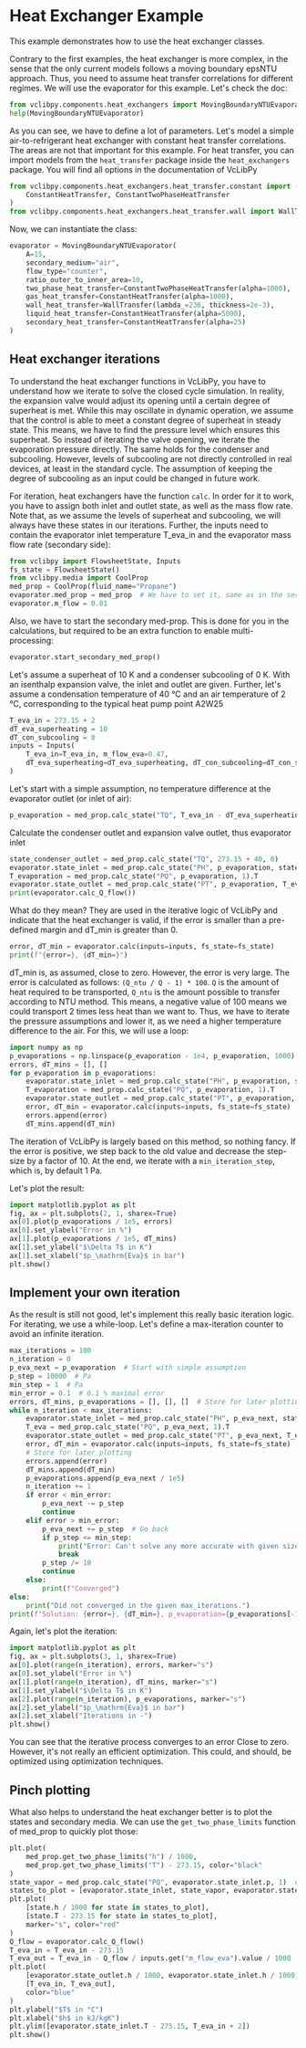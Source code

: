 
# Heat Exchanger Example
This example demonstrates how to use the heat exchanger
classes.

Contrary to the first examples, the heat exchanger is
more complex, in the sense that the only current
models follows a moving boundary epsNTU approach.
Thus, you need to assume heat transfer correlations
for different regimes.
We will use the evaporator for this example. Let's check the doc:

```python
from vclibpy.components.heat_exchangers import MovingBoundaryNTUEvaporator
help(MovingBoundaryNTUEvaporator)
```

As you can see, we have to define a lot of parameters.
Let's model a simple air-to-refrigerant heat exchanger with
constant heat transfer correlations. The areas are not that important
for this example.
For heat transfer, you can import models from the `heat_transfer` package
inside the `heat_exchangers` package.
You will find all options in the documentation of VcLibPy

```python
from vclibpy.components.heat_exchangers.heat_transfer.constant import (
    ConstantHeatTransfer, ConstantTwoPhaseHeatTransfer
)
from vclibpy.components.heat_exchangers.heat_transfer.wall import WallTransfer
```

Now, we can instantiate the class:

```python
evaporator = MovingBoundaryNTUEvaporator(
    A=15,
    secondary_medium="air",
    flow_type="counter",
    ratio_outer_to_inner_area=10,
    two_phase_heat_transfer=ConstantTwoPhaseHeatTransfer(alpha=1000),
    gas_heat_transfer=ConstantHeatTransfer(alpha=1000),
    wall_heat_transfer=WallTransfer(lambda_=236, thickness=2e-3),
    liquid_heat_transfer=ConstantHeatTransfer(alpha=5000),
    secondary_heat_transfer=ConstantHeatTransfer(alpha=25)
)
```

## Heat exchanger iterations
To understand the heat exchanger functions in VcLibPy,
you have to understand how we iterate to solve the closed
cycle simulation.
In reality, the expansion valve would
adjust its opening until a certain degree of superheat
is met. While this may oscillate in dynamic operation,
we assume that the control is able to meet a constant
degree of superheat in steady state.
This means, we have to find the pressure level which
ensures this superheat. So instead of iterating
the valve opening, we iterate the evaporation pressure
directly. The same holds for the condenser and subcooling.
However, levels of subcooling are not directly controlled in
real devices, at least in the standard cycle.
The assumption of keeping the degree of subcooling as an input
could be changed in future work.

For iteration, heat exchangers have the function `calc`.
In order for it to work, you have to assign both inlet and
outlet state, as well as the mass flow rate. Note that,
as we assume the levels of superheat and subcooling, we
will always have these states in our iterations.
Further, the inputs need to contain the evaporator inlet temperature T_eva_in and
the evaporator mass flow rate (secondary side):

```python
from vclibpy import FlowsheetState, Inputs
fs_state = FlowsheetState()
from vclibpy.media import CoolProp
med_prop = CoolProp(fluid_name="Propane")
evaporator.med_prop = med_prop  # We have to set it, same as in the second example.
evaporator.m_flow = 0.01
```

Also, we have to start the secondary med-prop. This is done for you
in the calculations, but required to be an extra function to enable multi-processing:

```python
evaporator.start_secondary_med_prop()
```

Let's assume  a superheat of 10 K and a condenser subcooling of 0 K.
With an isenthalp expansion valve, the inlet and outlet are given.
Further, let's assume a condensation temperature of 40 °C and
an air temperature of 2 °C, corresponding to the typical heat pump point A2W25

```python
T_eva_in = 273.15 + 2
dT_eva_superheating = 10
dT_con_subcooling = 0
inputs = Inputs(
    T_eva_in=T_eva_in, m_flow_eva=0.47,
    dT_eva_superheating=dT_eva_superheating, dT_con_subcooling=dT_con_subcooling
)
```

Let's start with a simple assumption, no temperature difference
at the evaporator outlet (or inlet of air):

```python
p_evaporation = med_prop.calc_state("TQ", T_eva_in - dT_eva_superheating, 1).p
```

Calculate the condenser outlet and expansion valve outlet, thus evaporator inlet

```python
state_condenser_outlet = med_prop.calc_state("TQ", 273.15 + 40, 0)
evaporator.state_inlet = med_prop.calc_state("PH", p_evaporation, state_condenser_outlet.h)
T_evaporation = med_prop.calc_state("PQ", p_evaporation, 1).T
evaporator.state_outlet = med_prop.calc_state("PT", p_evaporation, T_evaporation + dT_eva_superheating)
print(evaporator.calc_Q_flow())
```

What do they mean?
They are used in the iterative logic of VcLibPy and indicate that
the heat exchanger is valid, if the error is smaller than a pre-defined
margin and dT_min is greater than 0.

```python
error, dT_min = evaporator.calc(inputs=inputs, fs_state=fs_state)
print(f"{error=}, {dT_min=}")
```

dT_min is, as assumed, close to zero. However, the error is very large.
The error is calculated as follows: `(Q_ntu / Q - 1) * 100`.
`Q` is the amount of heat required to be transported, `Q_ntu` is
the amount possible to transfer according to NTU method.
This means, a negative value of 100 means we could transport 2 times
less heat than we want to.
Thus, we have to iterate the pressure assumptions and lower it,
as we need a higher temperature difference to the air.
For this, we will use a loop:

```python
import numpy as np
p_evaporations = np.linspace(p_evaporation - 1e4, p_evaporation, 1000)
errors, dT_mins = [], []
for p_evaporation in p_evaporations:
    evaporator.state_inlet = med_prop.calc_state("PH", p_evaporation, state_condenser_outlet.h)
    T_evaporation = med_prop.calc_state("PQ", p_evaporation, 1).T
    evaporator.state_outlet = med_prop.calc_state("PT", p_evaporation, T_evaporation + dT_eva_superheating)
    error, dT_min = evaporator.calc(inputs=inputs, fs_state=fs_state)
    errors.append(error)
    dT_mins.append(dT_min)
```

The iteration of VcLibPy is largely based on this method, so nothing fancy.
If the error is positive, we step back to the old value and decrease the
step-size by a factor of 10. At the end, we iterate with a `min_iteration_step`,
which is, by default 1 Pa.

Let's plot the result:

```python
import matplotlib.pyplot as plt
fig, ax = plt.subplots(2, 1, sharex=True)
ax[0].plot(p_evaporations / 1e5, errors)
ax[0].set_ylabel("Error in %")
ax[1].plot(p_evaporations / 1e5, dT_mins)
ax[1].set_ylabel("$\Delta T$ in K")
ax[1].set_xlabel("$p_\mathrm{Eva}$ in bar")
plt.show()
```

## Implement your own iteration
As the result is still not good, let's implement this really basic iteration logic.
For iterating, we use a while-loop. Let's define a max-iteration
counter to avoid an infinite iteration.

```python
max_iterations = 100
n_iteration = 0
p_eva_next = p_evaporation  # Start with simple assumption
p_step = 10000  # Pa
min_step = 1  # Pa
min_error = 0.1  # 0.1 % maximal error
errors, dT_mins, p_evaporations = [], [], []  # Store for later plotting
while n_iteration < max_iterations:
    evaporator.state_inlet = med_prop.calc_state("PH", p_eva_next, state_condenser_outlet.h)
    T_eva = med_prop.calc_state("PQ", p_eva_next, 1).T
    evaporator.state_outlet = med_prop.calc_state("PT", p_eva_next, T_eva + inputs.get("dT_eva_superheating").value)
    error, dT_min = evaporator.calc(inputs=inputs, fs_state=fs_state)
    # Store for later plotting
    errors.append(error)
    dT_mins.append(dT_min)
    p_evaporations.append(p_eva_next / 1e5)
    n_iteration += 1
    if error < min_error:
        p_eva_next -= p_step
        continue
    elif error > min_error:
        p_eva_next += p_step  # Go back
        if p_step <= min_step:
            print("Error: Can't solve any more accurate with given size of min_step")
            break
        p_step /= 10
        continue
    else:
        print(f"Converged")
else:
    print("Did not converged in the given max_iterations.")
print(f"Solution: {error=}, {dT_min=}, p_evaporation={p_evaporations[-1]}. Took {n_iteration=}")
```

Again, let's plot the iteration:

```python
import matplotlib.pyplot as plt
fig, ax = plt.subplots(3, 1, sharex=True)
ax[0].plot(range(n_iteration), errors, marker="s")
ax[0].set_ylabel("Error in %")
ax[1].plot(range(n_iteration), dT_mins, marker="s")
ax[1].set_ylabel("$\Delta T$ in K")
ax[2].plot(range(n_iteration), p_evaporations, marker="s")
ax[2].set_ylabel("$p_\mathrm{Eva}$ in bar")
ax[2].set_xlabel("Iterations in -")
plt.show()
```

You can see that the iterative process converges to an error
Close to zero. However, it's not really an efficient optimization.
This could, and should, be optimized using optimization techniques.

## Pinch plotting
What also helps to understand the heat exchanger better is to
plot the states and secondary media. We can use the
`get_two_phase_limits` function of med_prop to quickly plot
those:

```python
plt.plot(
    med_prop.get_two_phase_limits("h") / 1000,
    med_prop.get_two_phase_limits("T") - 273.15, color="black"
)
state_vapor = med_prop.calc_state("PQ", evaporator.state_inlet.p, 1)  # define intermediate state
states_to_plot = [evaporator.state_inlet, state_vapor, evaporator.state_outlet]
plt.plot(
    [state.h / 1000 for state in states_to_plot],
    [state.T - 273.15 for state in states_to_plot],
    marker="s", color="red"
)
Q_flow = evaporator.calc_Q_flow()
T_eva_in = T_eva_in - 273.15
T_eva_out = T_eva_in - Q_flow / inputs.get("m_flow_eva").value / 1000
plt.plot(
    [evaporator.state_outlet.h / 1000, evaporator.state_inlet.h / 1000],
    [T_eva_in, T_eva_out],
    color="blue"
)
plt.ylabel("$T$ in °C")
plt.xlabel("$h$ in kJ/kgK")
plt.ylim([evaporator.state_inlet.T - 275.15, T_eva_in + 2])
plt.show()
```
